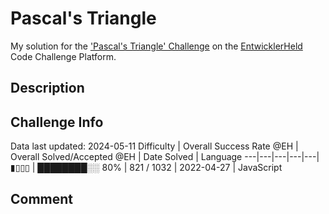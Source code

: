 # Pascal's Triangle

My solution for the ['Pascal's Triangle' Challenge](https://platform.entwicklerheld.de/challenge/pascals-triangle?technology=JavaScript) on the [EntwicklerHeld](https://platform.entwicklerheld.de/) Code Challenge Platform.

## Description


## Challenge Info
Data last updated: 2024-05-11
Difficulty | Overall Success Rate @EH | Overall Solved/Accepted @EH | Date Solved | Language
---|---|---|---|---|
▮▯▯▯ | ████████░░ 80% | 821 / 1032 | 2022-04-27 | JavaScript

## Comment
